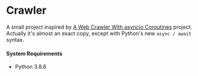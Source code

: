 # Crawler #

A small project inspired by [A Web Crawler With asyncio Coroutines](https://www.aosabook.org/en/500L/a-web-crawler-with-asyncio-coroutines.html) project. Actually it's almost an exact copy, except with Python's new `async / await` syntax.


#### System Requirements ####

* Python 3.8.6
